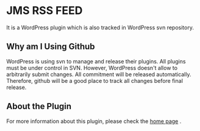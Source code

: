 # JMS RSS FEED

It is a WordPress plugin which is also tracked in WordPress svn repository.

## Why am I Using Github

WordPress is using svn to manage and release their plugins. All plugins must be under control in SVN. However, WordPress doesn't allow to arbitrarily submit changes. All commitment will be released automatically. Therefore, github will be a good place to track all changes before final release.

## About the Plugin
For more information about this plugin, please check the [home page](https://jmsliu.com/products/jms-rss-feed/ "Rss Feed with Featured Image")
.